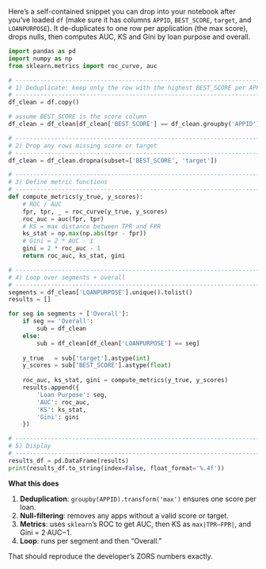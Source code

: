 Here’s a self-contained snippet you can drop into your notebook after you’ve loaded `df` (make sure it has columns `APPID`, `BEST_SCORE`, `target`, and `LOANPURPOSE`). It de-duplicates to one row per application (the max score), drops nulls, then computes AUC, KS and Gini by loan purpose and overall.

```python
import pandas as pd
import numpy as np
from sklearn.metrics import roc_curve, auc

# ------------------------------------------------------------------------------
# 1) Deduplicate: keep only the row with the highest BEST_SCORE per APPID
# ------------------------------------------------------------------------------
df_clean = df.copy()

# assume BEST_SCORE is the score column
df_clean = df_clean[df_clean['BEST_SCORE'] == df_clean.groupby('APPID')['BEST_SCORE'].transform('max')]

# ------------------------------------------------------------------------------
# 2) Drop any rows missing score or target
# ------------------------------------------------------------------------------
df_clean = df_clean.dropna(subset=['BEST_SCORE', 'target'])

# ------------------------------------------------------------------------------
# 3) Define metric functions
# ------------------------------------------------------------------------------
def compute_metrics(y_true, y_scores):
    # ROC / AUC
    fpr, tpr, _ = roc_curve(y_true, y_scores)
    roc_auc = auc(fpr, tpr)
    # KS = max distance between TPR and FPR
    ks_stat = np.max(np.abs(tpr - fpr))
    # Gini = 2 * AUC - 1
    gini = 2 * roc_auc - 1
    return roc_auc, ks_stat, gini

# ------------------------------------------------------------------------------
# 4) Loop over segments + overall
# ------------------------------------------------------------------------------
segments = df_clean['LOANPURPOSE'].unique().tolist()
results = []

for seg in segments + ['Overall']:
    if seg == 'Overall':
        sub = df_clean
    else:
        sub = df_clean[df_clean['LOANPURPOSE'] == seg]
    
    y_true   = sub['target'].astype(int)
    y_scores = sub['BEST_SCORE'].astype(float)
    
    roc_auc, ks_stat, gini = compute_metrics(y_true, y_scores)
    results.append({
        'Loan Purpose': seg,
        'AUC': roc_auc,
        'KS': ks_stat,
        'Gini': gini
    })

# ------------------------------------------------------------------------------
# 5) Display
# ------------------------------------------------------------------------------
results_df = pd.DataFrame(results)
print(results_df.to_string(index=False, float_format='%.4f'))
```

**What this does**

1. **Deduplication**: `groupby(APPID).transform('max')` ensures one score per loan.
2. **Null-filtering**: removes any apps without a valid score or target.
3. **Metrics**: uses `sklearn`’s ROC to get AUC, then KS as `max|TPR−FPR|`, and Gini = 2·AUC−1.
4. **Loop**: runs per segment and then “Overall.”

That should reproduce the developer’s ZORS numbers exactly.
